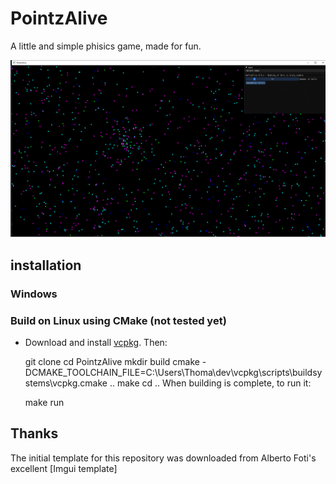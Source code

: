 # PointzAlive

A little and simple phisics game, made for fun. <br>

<p align="center">
    <img src="Images/Img.png" width="600">
</p>


## installation
### Windows


### Build on Linux using CMake (not tested yet)
- Download and install [vcpkg](https://vcpkg.io/en/getting-started.html). Then:


    git clone <this project>
    cd PointzAlive
    mkdir build
    cmake -DCMAKE_TOOLCHAIN_FILE=C:\Users\Thoma\dev\vcpkg\scripts\buildsystems\vcpkg.cmake ..
    make
    cd ..
When building is complete, to run it:

    make run
## Thanks
The initial template for this repository was downloaded from Alberto Foti's excellent [Imgui template]
